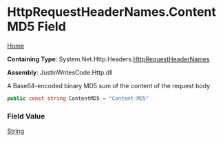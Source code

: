 # HttpRequestHeaderNames\.ContentMD5 Field

[Home](../../../../README.md)

**Containing Type**: System\.Net\.Http\.Headers\.[HttpRequestHeaderNames](../README.md)

**Assembly**: JustinWritesCode\.Http\.dll

  
A Base64\-encoded binary MD5 sum of the content of the request body

```csharp
public const string ContentMD5 = "Content-MD5"
```

### Field Value

[String](https://docs.microsoft.com/en-us/dotnet/api/system.string)

